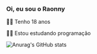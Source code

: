 <h3>Oi, eu sou o Raonny</h3>
<p>👦🏽 Tenho 18 anos
<p>👨‍🎓 Estou estudando programação</p>


![Anurag's GitHub stats](https://github-readme-stats.vercel.app/api?username=Raonnysant&show_icons=true&theme=dracula)


